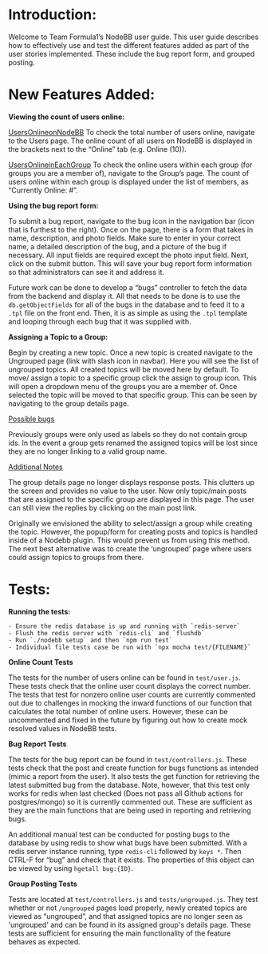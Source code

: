 # Introduction:

Welcome to Team Formula1’s NodeBB user guide. This user guide describes how to effectively use and test the different features added as part of the user stories implemented. These include the bug report form, and grouped posting. 


# New Features Added:

**Viewing the count of users online:**

<u>UsersOnlineonNodeBB</u>
To check the total number of users online, navigate to the Users page. The online count of all users on NodeBB is displayed in the brackets next to the “Online” tab (e.g. Online (10)).

<u>UsersOnlineinEachGroup</u>
To check the online users within each group (for groups you are a member of), navigate to the Group’s page. The count of users online within each group is displayed under the list of members, as “Currently Online: #”. 

**Using the bug report form:**

To submit a bug report, navigate to the bug icon in the navigation bar (icon that is furthest to the right). Once on the page, there is a form that takes in name, description, and photo fields. Make sure to enter in your correct name, a detailed description of the bug, and a picture of the bug if necessary. All input fields are required except the photo input field. Next, click on the submit button. This will save your bug report form information so that administrators can see it and address it.

Future work can be done to develop a “bugs” controller to fetch the data from the backend and display it. All that needs to be done is to use the `db.getObjectFields` for all of the bugs in the database and to feed it to a `.tpl` file on the front end. Then, it is as simple as using the `.tpl` template and looping through each bug that it was supplied with.

**Assigning a Topic to a Group:**

Begin by creating a new topic. Once a new topic is created navigate to the Ungrouped page (link with slash icon in navbar). Here you will see the list of ungrouped topics. All created topics will be moved here by default. To move/ assign a topic to a specific group click the assign to group icon. This will open a dropdown menu of the groups you are a member of. Once selected the topic will be moved to that specific group. This can be seen by navigating to the group details page.


<u>Possible bugs</u>

Previously groups were only used as labels so they do not contain group ids. In the event a group gets renamed the assigned topics will be lost since they are no longer linking to a valid group name.

<u>Additional Notes</u>

The group details page no longer displays response posts. This clutters up the screen and provides no value to the user. Now only topic/main posts that are assigned to the specific group are displayed in this page. The user can still view the replies by clicking on the main post link.

Originally we envisioned the ability to select/assign a group while creating the topic. However, the popup/form for creating posts and topics is handled inside of a Nodebb plugin. This would prevent us from using this method. The next best alternative was to create the ‘ungrouped’ page where users could assign topics to groups from there. 


# Tests:

**Running the tests:**

```
- Ensure the redis database is up and running with `redis-server`
- Flush the redis server with `redis-cli` and `flushdb`
- Run `./nodebb setup` and then `npm run test`
- Individual file tests case be run with `npx mocha test/{FILENAME}`

```
**Online Count Tests**

The tests for the number of users online can be found in `test/user.js`. These tests check that the online user count displays the correct number. The tests that test for nonzero online user counts are currently commented out due to challenges in mocking the inward functions of our function that calculates the total number of online users. However, these can be uncommented and fixed in the future by figuring out how to create mock resolved values in NodeBB tests. 

**Bug Report Tests**

The tests for the bug report can be found in `test/controllers.js`. These tests check that the post and create function for bugs functions as intended (mimic a report from the user). It also tests the get function for retrieving the latest submitted bug from the database. Note, however, that this test only works for redis when last checked (Does not pass all Github actions for postgres/mongo) so it is currently commented out. These are sufficient as they are the main functions that are being used in reporting and retrieving bugs. 

An additional manual test can be conducted for posting bugs to the database by using redis to show what bugs have been submitted. With a redis server instance running, type `redis-cli` followed by `keys *`. Then CTRL-F for “bug” and check that it exists. The properties of this object can be viewed by using `hgetall bug:{ID}`.


**Group Posting Tests**

Tests are located at `test/controllers.js` and `tests/ungrouped.js`. They test whether or not `/ungrouped` pages load properly, newly created topics are viewed as “ungrouped”, and that assigned topics are no longer seen as 'ungrouped' and can be found in its assigned group's details page. These tests are sufficient for ensuring the main functionality of the feature behaves as expected.